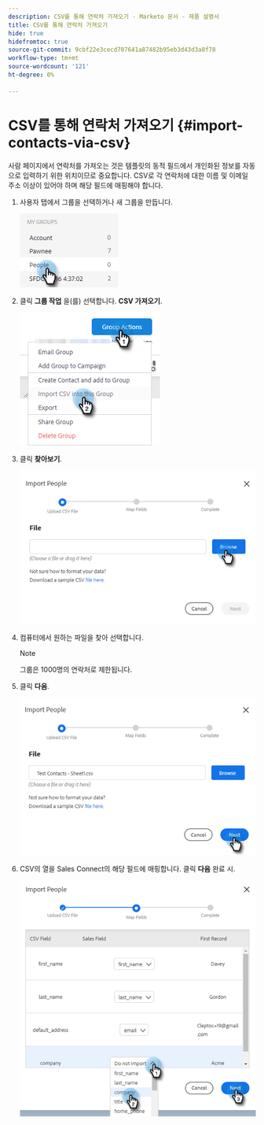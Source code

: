 ```yaml
---
description: CSV를 통해 연락처 가져오기 - Marketo 문서 - 제품 설명서
title: CSV를 통해 연락처 가져오기
hide: true
hidefromtoc: true
source-git-commit: 9cbf22e3cecd707641a87482b95eb3d43d3a8f78
workflow-type: tm+mt
source-wordcount: '121'
ht-degree: 0%

---
```


# CSV를 통해 연락처 가져오기 {#import-contacts-via-csv}

사람 페이지에서 연락처를 가져오는 것은 템플릿의 동적 필드에서 개인화된 정보를 자동으로 입력하기 위한 위치이므로 중요합니다. CSV로 각 연락처에 대한 이름 및 이메일 주소 이상이 있어야 하며 해당 필드에 매핑해야 합니다.

1. 사용자 탭에서 그룹을 선택하거나 새 그룹을 만듭니다.

   ![](assets/import-contacts-via-csv-1.png)

1. 클릭 **그룹 작업** 을(를) 선택합니다. **CSV 가져오기**.

   ![](assets/import-contacts-via-csv-2.png)

1. 클릭 **찾아보기**.

   ![](assets/import-contacts-via-csv-3.png)

1. 컴퓨터에서 원하는 파일을 찾아 선택합니다.

   >[!NOTE]
   >
   >그룹은 1000명의 연락처로 제한됩니다.

1. 클릭 **다음**.

   ![](assets/import-contacts-via-csv-4.png)

1. CSV의 열을 Sales Connect의 해당 필드에 매핑합니다. 클릭 **다음** 완료 시.

   ![](assets/import-contacts-via-csv-5.png)
